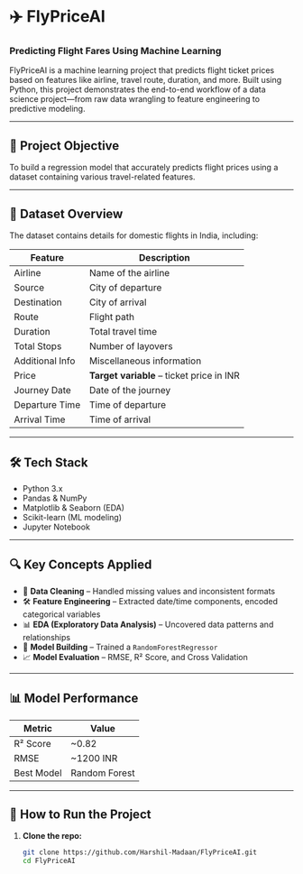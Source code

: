 # ✈️ FlyPriceAI  
### Predicting Flight Fares Using Machine Learning

FlyPriceAI is a machine learning project that predicts flight ticket prices based on features like airline, travel route, duration, and more. Built using Python, this project demonstrates the end-to-end workflow of a data science project—from raw data wrangling to feature engineering to predictive modeling.

---

## 📌 Project Objective
To build a regression model that accurately predicts flight prices using a dataset containing various travel-related features.

---

## 📁 Dataset Overview
The dataset contains details for domestic flights in India, including:

| Feature         | Description                                     |
|----------------|-------------------------------------------------|
| Airline         | Name of the airline                             |
| Source          | City of departure                               |
| Destination     | City of arrival                                 |
| Route           | Flight path                                     |
| Duration        | Total travel time                               |
| Total Stops     | Number of layovers                              |
| Additional Info | Miscellaneous information                       |
| Price           | **Target variable** – ticket price in INR       |
| Journey Date    | Date of the journey                             |
| Departure Time  | Time of departure                               |
| Arrival Time    | Time of arrival                                 |

---

## 🛠 Tech Stack
- Python 3.x
- Pandas & NumPy
- Matplotlib & Seaborn (EDA)
- Scikit-learn (ML modeling)
- Jupyter Notebook

---

## 🔍 Key Concepts Applied
- 🧹 **Data Cleaning** – Handled missing values and inconsistent formats  
- 🛠 **Feature Engineering** – Extracted date/time components, encoded categorical variables  
- 📊 **EDA (Exploratory Data Analysis)** – Uncovered data patterns and relationships  
- 🤖 **Model Building** – Trained a `RandomForestRegressor`  
- 📈 **Model Evaluation** – RMSE, R² Score, and Cross Validation

---

## 📊 Model Performance
| Metric         | Value         |
|----------------|---------------|
| R² Score       | ~0.82         |
| RMSE           | ~1200 INR     |
| Best Model     | Random Forest |

---

## 🧪 How to Run the Project

1. **Clone the repo:**
   ```bash
   git clone https://github.com/Harshil-Madaan/FlyPriceAI.git
   cd FlyPriceAI
